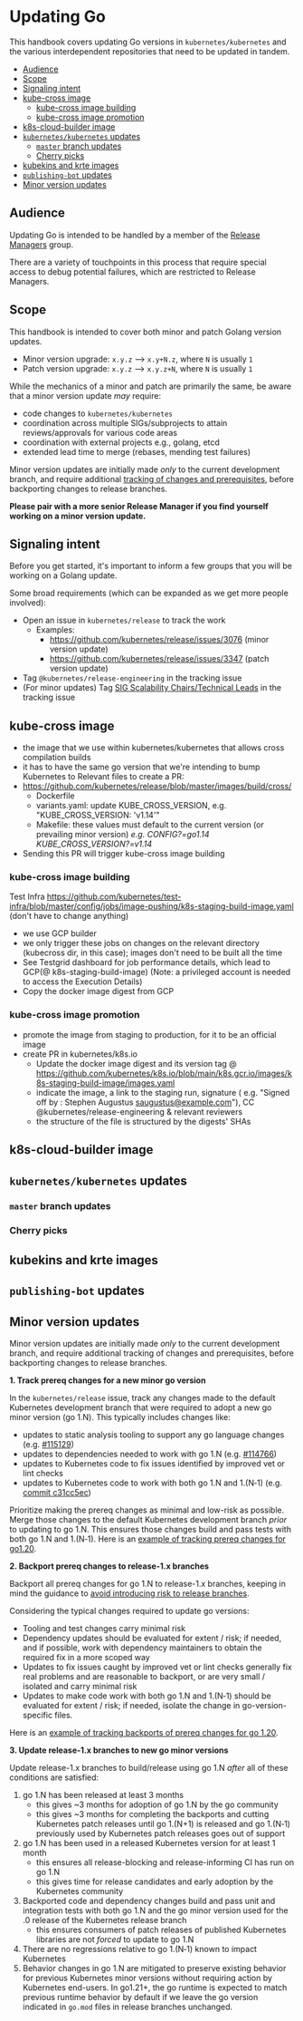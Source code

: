 # Updating Go

This handbook covers updating Go versions in `kubernetes/kubernetes` and the
various interdependent repositories that need to be updated in tandem.

- [Audience](#audience)
- [Scope](#scope)
- [Signaling intent](#signaling-intent)
- [kube-cross image](#kube-cross-image)
  - [kube-cross image building](#kube-cross-image-building)
  - [kube-cross image promotion](#kube-cross-image-promotion)
- [k8s-cloud-builder image](#k8s-cloud-builder-image)
- [`kubernetes/kubernetes` updates](#kuberneteskubernetes-updates)
  - [`master` branch updates](#master-branch-updates)
  - [Cherry picks](#cherry-picks)
- [kubekins and krte images](#kubekins-and-krte-images)
- [`publishing-bot` updates](#publishing-bot-updates)
- [Minor version updates](#minor-version-updates)

## Audience

Updating Go is intended to be handled by a member of the
[Release Managers][release-managers] group.

There are a variety of touchpoints in this process that require special access
to debug potential failures, which are restricted to Release Managers.

## Scope

This handbook is intended to cover both minor and patch Golang version updates.

- Minor version upgrade: `x.y.z` --> `x.y+N.z`, where `N` is usually `1`
- Patch version upgrade: `x.y.z` --> `x.y.z+N`, where `N` is usually `1`

While the mechanics of a minor and patch are primarily the same, be aware that
a minor version update _may_ require:

- code changes to `kubernetes/kubernetes`
- coordination across multiple SIGs/subprojects to attain reviews/approvals for
  various code areas
- coordination with external projects e.g., golang, etcd
- extended lead time to merge (rebases, mending test failures)

Minor version updates are initially made *only* to the current development branch,
and require additional [tracking of changes and prerequisites](#minor-version-updates),
before backporting changes to release branches.

**Please pair with a more senior Release Manager if you find yourself working
on a minor version update.**


## Signaling intent

Before you get started, it's important to inform a few groups that you will be
working on a Golang update.

Some broad requirements (which can be expanded as we get more people involved):

- Open an issue in `kubernetes/release` to track the work
  - Examples:
    - https://github.com/kubernetes/release/issues/3076 (minor version update)
    - https://github.com/kubernetes/release/issues/3347 (patch version update)
- Tag `@kubernetes/release-engineering` in the tracking issue
- (For minor updates) Tag [SIG Scalability Chairs/Technical Leads](https://github.com/kubernetes/community/tree/master/sig-scalability#leadership) in the tracking issue

## kube-cross image

- the image that we use within kubernetes/kubernetes that allows cross compilation builds
- it has to have the same go version that we're intending to bump Kubernetes to
Relevant files to create a PR:
- https://github.com/kubernetes/release/blob/master/images/build/cross/
  - Dockerfile
  - variants.yaml: update KUBE_CROSS_VERSION, e.g. "KUBE_CROSS_VERSION: 'v1.14'"
  - Makefile:
        these values must default to the current version (or prevailing minor version)
        *e.g.
        CONFIG?=go1.14
        KUBE_CROSS_VERSION?=v1.14*
- Sending this PR will trigger kube-cross image building

### kube-cross image building

Test Infra
https://github.com/kubernetes/test-infra/blob/master/config/jobs/image-pushing/k8s-staging-build-image.yaml (don't have to change anything)

- we use GCP builder
- we only trigger these jobs on changes on the relevant directory (kubecross dir, in this case); images don't need to be built all the time
- See Testgrid dashboard for job performance details, which lead to GCP(@ k8s-staging-build-image) (Note: a privileged account is needed to access the Execution Details)
- Copy the docker image digest from GCP

### kube-cross image promotion

- promote the image from staging to production, for it to be an official image
- create PR in kubernetes/k8s.io
  - Update the docker image digest and its version tag @ https://github.com/kubernetes/k8s.io/blob/main/k8s.gcr.io/images/k8s-staging-build-image/images.yaml
  - indicate the image, a link to the staging run, signature ( e.g. "Signed off by : Stephen Augustus saugustus@example.com"), CC @kubernetes/release-engineering & relevant reviewers
  - the structure of the file is structured by the digests' SHAs

## k8s-cloud-builder image

## `kubernetes/kubernetes` updates

### `master` branch updates

### Cherry picks

## kubekins and krte images

## `publishing-bot` updates

## Minor version updates

Minor version updates are initially made *only* to the current development branch,
and require additional tracking of changes and prerequisites,
before backporting changes to release branches.

**1. Track prereq changes for a new minor go version**

In the `kubernetes/release` issue, track any changes made to the default Kubernetes development branch
that were required to adopt a new go minor version (go 1.N). This typically includes changes like:

* updates to static analysis tooling to support any go language changes
  (e.g. [#115129](https://github.com/kubernetes/kubernetes/pull/115129))
* updates to dependencies needed to work with go 1.N
  (e.g. [#114766](https://github.com/kubernetes/kubernetes/pull/114766))
* updates to Kubernetes code to fix issues identified by improved vet or lint checks
* updates to Kubernetes code to work with both go 1.N and 1.(N‑1)
  (e.g. [commit c31cc5ec](https://github.com/kubernetes/kubernetes/commit/c31cc5ec46315a02343ec6d6a2ef659e2cc8668e))

Prioritize making the prereq changes as minimal and low-risk as possible.
Merge those changes to the default Kubernetes development branch *prior* to updating to go 1.N.
This ensures those changes build and pass tests with both go 1.N and 1.(N‑1).
Here is an [example of tracking prereq changes for go1.20](https://github.com/kubernetes/release/issues/2815#issuecomment-1373891562).

**2. Backport prereq changes to release-1.x branches**

Backport all prereq changes for go 1.N to release-1.x branches, keeping in mind the guidance to
[avoid introducing risk to release branches](https://github.com/kubernetes/community/blob/master/contributors/devel/sig-release/cherry-picks.md#what-kind-of-prs-are-good-for-cherry-picks).

Considering the typical changes required to update go versions:

* Tooling and test changes carry minimal risk
* Dependency updates should be evaluated for extent / risk; if needed, and if possible, work with dependency maintainers to obtain the required fix in a more scoped way
* Updates to fix issues caught by improved vet or lint checks generally fix real problems and are reasonable to backport, or are very small / isolated and carry minimal risk
* Updates to make code work with both go 1.N and 1.(N‑1) should be evaluated for extent / risk; if needed, isolate the change in go-version-specific files.

Here is an [example of tracking backports of prereq changes for go 1.20](https://github.com/kubernetes/release/issues/2815#issuecomment-1373891562).

**3. Update release-1.x branches to new go minor versions**

Update release-1.x branches to build/release using go 1.N *after* all of these conditions are satisfied:

1. go 1.N has been released at least 3 months
   * this gives ~3 months for adoption of go 1.N by the go community
   * this gives ~3 months for completing the backports and cutting Kubernetes patch releases
     until go 1.(N+1) is released and go 1.(N‑1) previously used by Kubernetes patch releases
     goes out of support
2. go 1.N has been used in a released Kubernetes version for at least 1 month
   * this ensures all release-blocking and release-informing CI has run on go 1.N
   * this gives time for release candidates and early adoption by the Kubernetes community
3. Backported code and dependency changes build and pass unit and integration tests with both go 1.N 
   and the go minor version used for the .0 release of the Kubernetes release branch
   * this ensures consumers of patch releases of published Kubernetes
     libraries are not *forced* to update to go 1.N
4. There are no regressions relative to go 1.(N‑1) known to impact Kubernetes
5. Behavior changes in go 1.N are mitigated to preserve existing behavior for previous
   Kubernetes minor versions without requiring action by Kubernetes end-users.
   In go1.21+, the go runtime is expected to match previous runtime behavior by default
   if we leave the go version indicated in `go.mod` files in release branches unchanged.

[release-managers]: /release-managers.md
